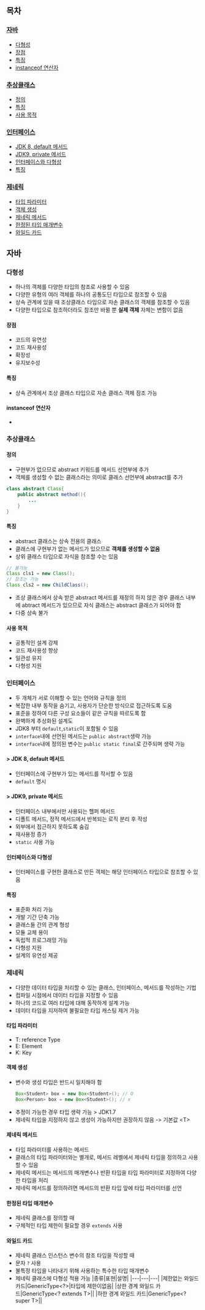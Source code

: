 ## 목차

### [자바](#자바)
- [다형성](#다형성)
- [장점](#장점)
- [특징](#특징)
- [instanceof 연산자](#instanceof-연산자)

### [추상클래스](#추상클래스)
- [정의](#정의)
- [특징](#특징-1)
- [사용 목적](#사용-목적)

### [인터페이스](#인터페이스)

- [JDK 8, default 메서드](#jdk-8-default-메서드)
- [JDK9, private 메서드](#jdk9-private-메서드)
- [인터페이스와 다형성](#인터페이스와-다형성)
- [특징](#특징-2)

### [제네릭](#제네릭)

- [타입 파라미터](#타입-파라미터)
- [객체 생성](#객체-생성)
- [제네릭 메서드](#제네릭-메서드)
- [한정된 타입 매개변수](#한정된-타입-매개변수)
- [와일드 카드](#와일드-카드)

## 자바

### 다형성

- 하나의 객체를 다양한 타입의 참조로 사용할 수 있음
- 다양한 유형의 여러 객체를 하나의 공통도딘 타입으로 참조할 수 있음
- 상속 관계에 있을 때 조상클래스 타입으로 자손 클래스의 객체를 참조할 수 있음
- 다양한 타입으로 참조하더라도 참조만 바뀔 뿐 **실제 객체** 자체는 변함이 없음

#### 장점

- 코드의 유연성
- 코드 재사용성
- 확장성
- 유지보수성

#### 특징

- 상속 관계에서 조상 클래스 타입으로 자손 클래스 객체 잠조 가능

#### instanceof 연산자

- 

### 추상클래스

#### 정의

- 구현부가 없으므로 abstract 키워드를 메서드 선언부에 추가
- 객체를 생성할 수 없는 클래스라는 의미로 클래스 선언부에 abstract를 추가
```java
class abstract Class{
    public abstract method(){
        ...
    }
}
```

#### 특징

- abstract 클래스는 상속 전용의 클래스
- 클래스에 구현부가 없는 메서드가 있으므로 **객체를 생성할 수 없음**
- 상위 클래스 타입으로 자식을 참조할 수는 있음
```java
// 불가능
Class cls1 = new Class();
// 참조는 가능
Class cls2 = new ChildClass();
```
- 조상 클래스에서 상속 받은 abstract 메서드를 재정의 하지 않은 경우 클래스 내부에 abtract 메서드가 있으므로 자식 클래스는 abstract 클래스가 되어야 함
- 다중 상속 불가

#### 사용 목적

- 공통적인 설계 강제
- 코드 재사용성 향상
- 일관성 유지
- 다형성 지원

### 인터페이스

- 두 개체가 서로 이해할 수 있는 언어와 규칙을 정의
- 복잡한 내부 동작을 숨기고, 사용자가 단순한 방식으로 접근하도록 도움
- 표준을 정하여 다른 구성 요소들이 같은 규칙을 따르도록 함
- 완벽하게 추상화된 설계도
- JDK8 부터 `default`,`static`이 포함될 수 있음
- `interface`내에 선언된 메서드는 `public abstract`생략 가능
- `interface`내에 정의된 변수는 `public static final`로 간주되며 생략 가능

#### > JDK 8, default 메서드

- 인터페이스에 구현부가 있는 메서드를 작서할 수 있음
- `default` 명시

#### > JDK9, private 메서드

- 인터페이스 내부에서만 사용되는 헬퍼 메서드
- 디폴트 메서드, 정적 메서드에서 반복되는 로직 분리 후 작성
- 외부에서 접근하지 못하도록 숨김
- 재사용정 증가
- `static` 사용 가능

#### 인터페이스와 다형성

- 인터페이스를 구현한 클래스로 만든 객체는 해당 인터페이스 타입으로 참조할 수 있음

#### 특징

- 표준화 처리 가능
- 개발 기간 단축 가능
- 클래스들 간의 관계 형성
- 모듈 교체 용이
- 독립적 프로그래밍 가능
- 다형성 지원
- 설계의 유연성 제공

### 제네릭

- 다양한 데이터 타입을 처리할 수 있는 클래스, 인터페이스, 메서드를 작성하는 기법
- 컴파일 시점에서 데이터 타입을 지정할 수 있음
- 하나의 코드로 여러 타입에 대해 동작하게 설계 가능
- 데이터 타입을 지저하여 불필요한 타입 캐스팅 제거 가능

#### 타입 파라미터

- T: reference Type
- E: Element
- K: Key

#### 객체 생성

- 변수와 생성 타입은 반드시 일치해야 함
    ```java
    Box<Student> box = new Box<Student>(); // O
    Box<Person> box = new Box<Student>(); // x
    ```
- 추정이 가능한 경우 타입 생략 가능 > JDK1.7
- 제네릭 타입을 지정하지 않고 생성이 가능하지만 권장하지 않음 -> 기본값 \<T\>

#### 제네릭 메서드

- 타입 파라미터를 사용하는 메서드
- 클래스의 타입 파라미터와는 별개로, 메서드 레벨에서 제네릭 타입을 정의하고 사용할 수 있음
- 제네릭 메서드는 메서드의 매개변수나 반환 타입을 타입 파라미터로 지정하여 다양한 타입을 처리
- 제네릭 메서드를 정의하려면 메서드의 반환 타입 앞에 타입 파라미터를 선언

#### 한정된 타입 매개변수

- 제네릭 클래스를 정의할 때
- 구체적인 타입 제한이 필요할 경우 `extends` 사용

#### 와일드 카드

- 제네릭 클래스 인스턴스 변수의 참조 타입을 작성할 때
- 문자 `?` 사용
- 불특정 타입을 나타내기 위해 사용하는 특수한 타입 매개변수
- 제네릭 클래스에 다형성 적용 가능
    |종류|표현|설명|
    |---|---|---|
    |제한없는 와일드 카드|GenericType<?>|타입에 제한이없음|
    |상한 경계 와일드 카드|GenericType<? extends T>||
    |하한 경계 와일드 카드|GenericType<? super T>||


